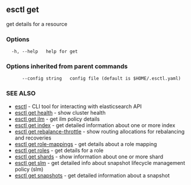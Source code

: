 ## esctl get

get details for a resource

### Options

```
  -h, --help   help for get
```

### Options inherited from parent commands

```
      --config string   config file (default is $HOME/.esctl.yaml)
```

### SEE ALSO

* [esctl](esctl.md)	 - CLI tool for interacting with elasticsearch API
* [esctl get health](esctl_get_health.md)	 - show cluster health
* [esctl get ilm](esctl_get_ilm.md)	 - get ilm policy details
* [esctl get index](esctl_get_index.md)	 - get detailed information about one or more index
* [esctl get rebalance-throttle](esctl_get_rebalance-throttle.md)	 - show routing allocations for rebalancing and recoveries
* [esctl get role-mappings](esctl_get_role-mappings.md)	 - get details about a role mapping
* [esctl get roles](esctl_get_roles.md)	 - get details for a role
* [esctl get shards](esctl_get_shards.md)	 - show information about one or more shard
* [esctl get slm](esctl_get_slm.md)	 - get detailed info about snapshot lifecycle management policy (slm)
* [esctl get snapshots](esctl_get_snapshots.md)	 - get detailed information about a snapshot

